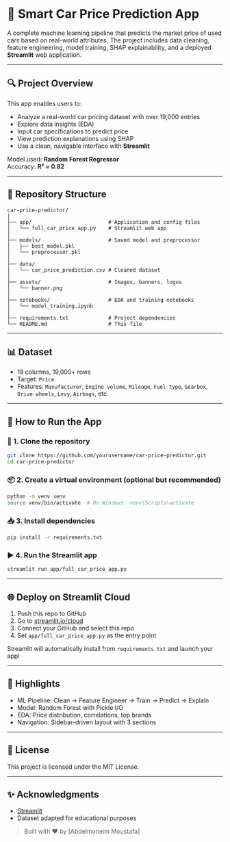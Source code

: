 # 🚗 Smart Car Price Prediction App

A complete machine learning pipeline that predicts the market price of used cars based on real-world attributes. The project includes data cleaning, feature engineering, model training, SHAP explainability, and a deployed **Streamlit** web application.

---

## 🔍 Project Overview
This app enables users to:
- Analyze a real-world car pricing dataset with over 19,000 entries
- Explore data insights (EDA)
- Input car specifications to predict price
- View prediction explanations using SHAP
- Use a clean, navigable interface with **Streamlit**

Model used: **Random Forest Regressor**  
Accuracy: **R² ≈ 0.82**

---

## 📂 Repository Structure
```
car-price-predictor/
│
├── app/                         # Application and config files
│   └── full_car_price_app.py    # Streamlit web app
│
├── models/                      # Saved model and preprocessor
│   ├── best_model.pkl
│   └── preprocessor.pkl
│
├── data/
│   └── car_price_prediction.csv # Cleaned dataset
│
├── assets/                      # Images, banners, logos
│   └── banner.png
│
├── notebooks/                   # EDA and training notebooks
│   └── model_training.ipynb
│
├── requirements.txt             # Project dependencies
└── README.md                    # This file
```

---

## 📊 Dataset
- 18 columns, 19,000+ rows
- Target: `Price`
- Features: `Manufacturer`, `Engine volume`, `Mileage`, `Fuel type`, `Gearbox`, `Drive wheels`, `Levy`, `Airbags`, etc.

---

## 🚀 How to Run the App

### 🔧 1. Clone the repository
```bash
git clone https://github.com/yourusername/car-price-predictor.git
cd car-price-predictor
```

### 📦 2. Create a virtual environment (optional but recommended)
```bash
python -m venv venv
source venv/bin/activate  # On Windows: venv\Scripts\activate
```

### 📥 3. Install dependencies
```bash
pip install -r requirements.txt
```

### ▶️ 4. Run the Streamlit app
```bash
streamlit run app/full_car_price_app.py
```

---

## 🌐 Deploy on Streamlit Cloud
1. Push this repo to GitHub
2. Go to [streamlit.io/cloud](https://streamlit.io/cloud)
3. Connect your GitHub and select this repo
4. Set `app/full_car_price_app.py` as the entry point

Streamlit will automatically install from `requirements.txt` and launch your app!

---

## 📌 Highlights
- ML Pipeline: Clean → Feature Engineer → Train → Predict → Explain
- Model: Random Forest with Pickle I/O
- EDA: Price distribution, correlations, top brands
- Navigation: Sidebar-driven layout with 3 sections

---

## 📘 License
This project is licensed under the MIT License.

---

## ✨ Acknowledgments
- [Streamlit](https://streamlit.io/)
- Dataset adapted for educational purposes

> Built with ❤️ by [Abdelmoneim Moustafa]

